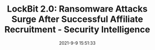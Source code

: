 ---
"title": "LockBit 2.0: Ransomware Attacks Surge After Successful Affiliate Recruitment - Security Intelligence"
"date": "2021-9-9 15:51:33"
"feed_name": "GOOGLENEWSDRILLING"
"feed_website": "https://news.google.com/search?q=drilling%2Bincident&hl=en-US&gl=US&ceid=US:en"
"feed_rss": "https://news.google.com/rss/search?q=drilling%2Bincident&hl=en-US&gl=US&ceid=US:en"
"link": "https://securityintelligence.com/posts/lockbit-ransomware-attacks-surge-affiliate-recruitment/"
"file": "_posts/2021-1-1-1aacd25ea18b1d33cff0a73d2f780e6ce0acf909.md"
"accident": "0"
"drilling": "0"
"dead": "0"
"injured": "0"
---